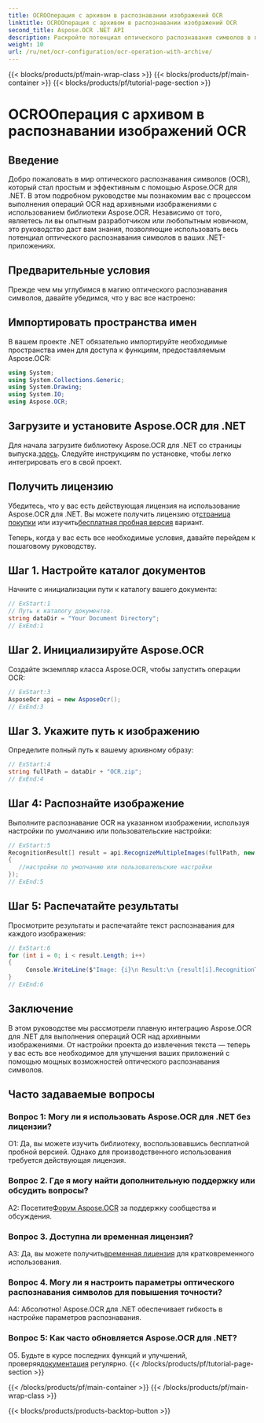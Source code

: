```yaml
---
title: OCROОперация с архивом в распознавании изображений OCR
linktitle: OCROОперация с архивом в распознавании изображений OCR
second_title: Aspose.OCR .NET API
description: Раскройте потенциал оптического распознавания символов в приложениях .NET с помощью Aspose.OCR. Научитесь шаг за шагом извлекать текст из архивных изображений.
weight: 10
url: /ru/net/ocr-configuration/ocr-operation-with-archive/
---
```


{{< blocks/products/pf/main-wrap-class >}}
{{< blocks/products/pf/main-container >}}
{{< blocks/products/pf/tutorial-page-section >}}

# OCROОперация с архивом в распознавании изображений OCR

## Введение

Добро пожаловать в мир оптического распознавания символов (OCR), который стал простым и эффективным с помощью Aspose.OCR для .NET. В этом подробном руководстве мы познакомим вас с процессом выполнения операций OCR над архивными изображениями с использованием библиотеки Aspose.OCR. Независимо от того, являетесь ли вы опытным разработчиком или любопытным новичком, это руководство даст вам знания, позволяющие использовать весь потенциал оптического распознавания символов в ваших .NET-приложениях.

## Предварительные условия

Прежде чем мы углубимся в магию оптического распознавания символов, давайте убедимся, что у вас все настроено:

## Импортировать пространства имен

В вашем проекте .NET обязательно импортируйте необходимые пространства имен для доступа к функциям, предоставляемым Aspose.OCR:

```csharp
using System;
using System.Collections.Generic;
using System.Drawing;
using System.IO;
using Aspose.OCR;
```

## Загрузите и установите Aspose.OCR для .NET

 Для начала загрузите библиотеку Aspose.OCR для .NET со страницы выпуска.[здесь](https://releases.aspose.com/ocr/net/). Следуйте инструкциям по установке, чтобы легко интегрировать его в свой проект.

## Получить лицензию

 Убедитесь, что у вас есть действующая лицензия на использование Aspose.OCR для .NET. Вы можете получить лицензию от[страница покупки](https://purchase.aspose.com/buy) или изучить[бесплатная пробная версия](https://releases.aspose.com/) вариант.

Теперь, когда у вас есть все необходимые условия, давайте перейдем к пошаговому руководству.

## Шаг 1. Настройте каталог документов

Начните с инициализации пути к каталогу вашего документа:

```csharp
// ExStart:1
// Путь к каталогу документов.
string dataDir = "Your Document Directory";
// ExEnd:1
```

## Шаг 2. Инициализируйте Aspose.OCR

Создайте экземпляр класса Aspose.OCR, чтобы запустить операции OCR:

```csharp
// ExStart:3
AsposeOcr api = new AsposeOcr();
// ExEnd:3
```

## Шаг 3. Укажите путь к изображению

Определите полный путь к вашему архивному образу:

```csharp
// ExStart:4
string fullPath = dataDir + "OCR.zip";
// ExEnd:4
```

## Шаг 4: Распознайте изображение

Выполните распознавание OCR на указанном изображении, используя настройки по умолчанию или пользовательские настройки:

```csharp
// ExStart:5
RecognitionResult[] result = api.RecognizeMultipleImages(fullPath, new RecognitionSettings
{
   //настройки по умолчанию или пользовательские настройки
});
// ExEnd:5
```

## Шаг 5: Распечатайте результаты

Просмотрите результаты и распечатайте текст распознавания для каждого изображения:

```csharp
// ExStart:6
for (int i = 0; i < result.Length; i++)
{
	 Console.WriteLine($"Image: {i}\n Result:\n {result[i].RecognitionText}");
}
// ExEnd:6
```

## Заключение

В этом руководстве мы рассмотрели плавную интеграцию Aspose.OCR для .NET для выполнения операций OCR над архивными изображениями. От настройки проекта до извлечения текста — теперь у вас есть все необходимое для улучшения ваших приложений с помощью мощных возможностей оптического распознавания символов.

## Часто задаваемые вопросы

### Вопрос 1: Могу ли я использовать Aspose.OCR для .NET без лицензии?

О1: Да, вы можете изучить библиотеку, воспользовавшись бесплатной пробной версией. Однако для производственного использования требуется действующая лицензия.

### Вопрос 2. Где я могу найти дополнительную поддержку или обсудить вопросы?

 A2: Посетите[Форум Aspose.OCR](https://forum.aspose.com/c/ocr/16) за поддержку сообщества и обсуждения.

### Вопрос 3. Доступна ли временная лицензия?

 A3: Да, вы можете получить[временная лицензия](https://purchase.aspose.com/temporary-license/) для кратковременного использования.

### Вопрос 4. Могу ли я настроить параметры оптического распознавания символов для повышения точности?

А4: Абсолютно! Aspose.OCR для .NET обеспечивает гибкость в настройке параметров распознавания.

### Вопрос 5: Как часто обновляется Aspose.OCR для .NET?

 О5. Будьте в курсе последних функций и улучшений, проверяя[документация](https://reference.aspose.com/ocr/net/) регулярно.
{{< /blocks/products/pf/tutorial-page-section >}}

{{< /blocks/products/pf/main-container >}}
{{< /blocks/products/pf/main-wrap-class >}}

{{< blocks/products/products-backtop-button >}}
